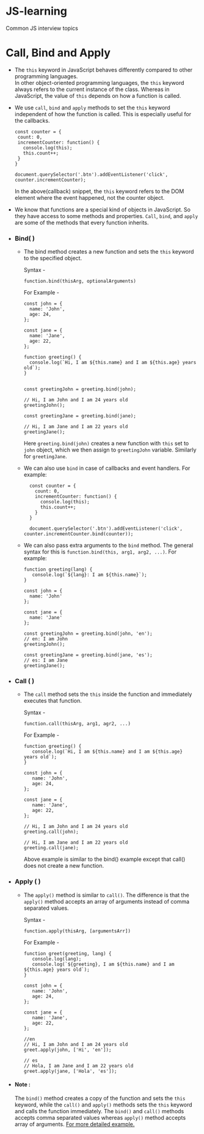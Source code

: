 # JS-learning
Common JS interview topics 

# Call, Bind and Apply
- The `this` keyword in JavaScript behaves differently compared to other programming languages. <br>
In other object-oriented programming languages, the `this` keyword always refers to the current instance of the class. Whereas in JavaScript, the value of `this` depends on how a function is called.

- We use `call`, `bind` and `apply` methods to set the `this` keyword independent of how the function is called. This is especially useful for the callbacks.
  ```
  const counter = {
   count: 0,
   incrementCounter: function() {
     console.log(this);
     this.count++;
   }
  }
 
  document.querySelector('.btn').addEventListener('click', counter.incrementCounter);
  ```
  In the above(callback) snippet, the `this` keyword refers to the DOM element where the event happened, not the counter object.
 
 - We know that functions are a special kind of objects in JavaScript. So they have access to some methods and properties. `Call`, `bind`, and `apply` are some of the methods that every function inherits.
 
- ### Bind( )
  - The bind method creates a new function and sets the `this` keyword to the specified object. 
  
    Syntax -
    ```
    function.bind(thisArg, optionalArguments)
    ```
  
    For Example - 
    ```
    const john = {
      name: 'John',
      age: 24, 
    };
    
    const jane = {
      name: 'Jane',
      age: 22,
    };
    
    function greeting() {
      console.log(`Hi, I am ${this.name} and I am ${this.age} years old`);
    }
    
    
    const greetingJohn = greeting.bind(john);
    
    // Hi, I am John and I am 24 years old
    greetingJohn();
    
    const greetingJane = greeting.bind(jane);
    
    // Hi, I am Jane and I am 22 years old
    greetingJane();
    ```
  
    Here `greeting.bind(john)` creates a new function with `this` set to `john` object, which we then assign to `greetingJohn` variable. Similarly for        `greetingJane`.
  
  - We can also use `bind` in case of callbacks and event handlers. 
    For example:
    ```
      const counter = {
        count: 0,
        incrementCounter: function() {
          console.log(this);
          this.count++;
        }
      }
      
      document.querySelector('.btn').addEventListener('click', counter.incrementCounter.bind(counter));
    ```
    
  - We can also pass extra arguments to the `bind` method. The general syntax for this is `function.bind(this, arg1, arg2, ...)`. For example:  
      ```
      function greeting(lang) {
         console.log(`${lang}: I am ${this.name}`);
      }
      
      const john = {
        name: 'John'
      };
      
      const jane = {
        name: 'Jane'
      };
      
      const greetingJohn = greeting.bind(john, 'en');
      // en: I am John
      greetingJohn();
      
      const greetingJane = greeting.bind(jane, 'es');
      // es: I am Jane
      greetingJane();
      ```
      
- ### Call ( )
  - The `call` method sets the `this` inside the function and immediately executes that function.
  
    Syntax -
    ```
    function.call(thisArg, arg1, agr2, ...)
    ```
  
    For Example - 
    ```
    function greeting() {
       console.log(`Hi, I am ${this.name} and I am ${this.age} years old`);
    }
    
    const john = {
       name: 'John',
       age: 24,
    };
    
    const jane = {
       name: 'Jane',
       age: 22,
    };
    
    // Hi, I am John and I am 24 years old
    greeting.call(john);
    
    // Hi, I am Jane and I am 22 years old
    greeting.call(jane);
    ```
    
    Above example is similar to the bind() example except that call() does not create a new function. 
    
- ### Apply ( )
  - The `apply()` method is similar to `call()`. The difference is that the `apply()` method accepts an array of arguments instead of comma separated values.
  
    Syntax -
    ```
    function.apply(thisArg, [argumentsArr])
    ```
  
    For Example - 
    ```
    function greet(greeting, lang) {
       console.log(lang);
       console.log(`${greeting}, I am ${this.name} and I am ${this.age} years old`);
    }
    
    const john = {
       name: 'John',
       age: 24,
    };
    
    const jane = {
       name: 'Jane',
       age: 22,
    };
    
    //en
    // Hi, I am John and I am 24 years old
    greet.apply(john, ['Hi', 'en']);
    
    // es
    // Hola, I am Jane and I am 22 years old
    greet.apply(jane, ['Hola', 'es']);
    ```  
 
- #### Note :  
     The `bind()` method creates a copy of the function and sets the `this` keyword, while the `call()` and `apply()` methods sets the `this` keyword and calls the function immediately. The `bind()` and `call()` methods accepts comma separated values whereas `apply()` method accepts array of arguments. 
     [For more detailed example.](https://ui.dev/this-keyword-call-apply-bind-javascript/)
